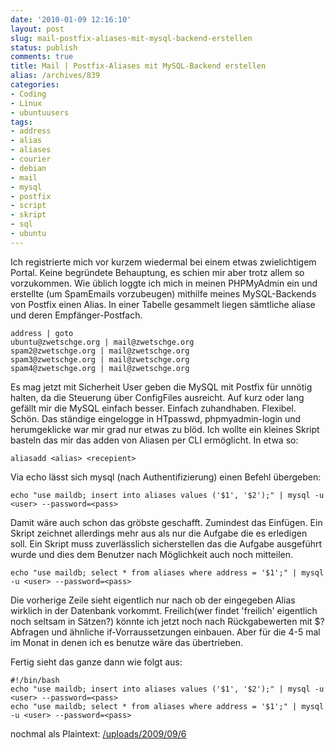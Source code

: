 ```yaml
---
date: '2010-01-09 12:16:10'
layout: post
slug: mail-postfix-aliases-mit-mysql-backend-erstellen
status: publish
comments: true
title: Mail | Postfix-Aliases mit MySQL-Backend erstellen
alias: /archives/839
categories:
- Coding
- Linux
- ubuntuusers
tags:
- address
- alias
- aliases
- courier
- debian
- mail
- mysql
- postfix
- script
- skript
- sql
- ubuntu
---
```


Ich registrierte mich vor kurzem wiedermal bei einem etwas zwielichtigem Portal. Keine begründete Behauptung, es schien mir aber trotz allem so vorzukommen. Wie üblich loggte ich mich in meinen PHPMyAdmin ein und erstellte (um SpamEmails vorzubeugen) mithilfe meines MySQL-Backends von Postfix einen Alias. In einer Tabelle gesammelt liegen sämtliche aliase und deren Empfänger-Postfach.

```
address | goto
ubuntu@zwetschge.org | mail@zwetschge.org
spam2@zwetschge.org | mail@zwetschge.org
spam3@zwetschge.org | mail@zwetschge.org
spam4@zwetschge.org | mail@zwetschge.org

```


Es mag jetzt mit Sicherheit User geben die MySQL mit Postfix für unnötig halten, da die Steuerung über ConfigFiles ausreicht. Auf kurz oder lang gefällt mir die MySQL einfach besser. Einfach zuhandhaben. Flexibel. Schön. Das ständige eingelogge in HTpasswd, phpmyadmin-login und herumgeklicke war mir grad nur etwas zu blöd. Ich wollte ein kleines Skript basteln das mir das adden von Aliasen per CLI ermöglicht. In etwa so:

```
aliasadd <alias> <recepient>
```


Via echo lässt sich mysql (nach Authentifizierung) einen Befehl übergeben:

```
echo "use maildb; insert into aliases values ('$1', '$2');" | mysql -u <user> --password=<pass>
```


Damit wäre auch schon das gröbste geschafft. Zumindest das Einfügen. Ein Skript zeichnet allerdings mehr aus als nur die Aufgabe die es erledigen soll. Ein Skript muss zuverlässlich sicherstellen das die Aufgabe ausgeführt wurde und dies dem Benutzer nach Möglichkeit auch noch mitteilen.

```
echo "use maildb; select * from aliases where address = '$1';" | mysql -u <user> --password=<pass>
```


Die vorherige Zeile sieht eigentlich nur nach ob der eingegeben Alias wirklich in der Datenbank vorkommt. Freilich(wer findet 'freilich' eigentlich noch seltsam in Sätzen?) könnte ich jetzt noch nach Rückgabewerten mit $? Abfragen und ähnliche if-Vorraussetzungen einbauen. Aber für die 4-5 mal im Monat in denen ich es benutze wäre das übertrieben.

Fertig sieht das ganze dann wie folgt aus:

```
#!/bin/bash
echo "use maildb; insert into aliases values ('$1', '$2');" | mysql -u <user> --password=<pass>
echo "use maildb; select * from aliases where address = '$1';" | mysql -u <user> --password=<pass>
```


nochmal als Plaintext:
[/uploads/2009/09/6](/uploads/2009/09/6)
